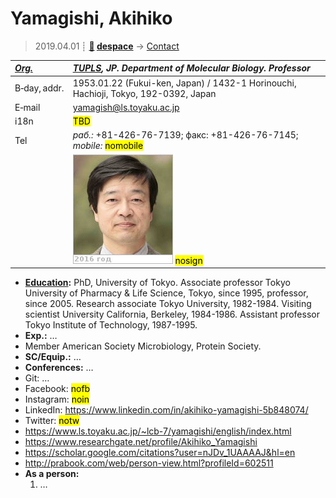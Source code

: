 # Yamagishi, Akihiko
> 2019.04.01 ┊ **[🚀](../index/index.md) [despace](index.md)** → [Contact](contact.md)

|*[Org.](contact.md)*|*[TUPLS](zz_tupls.md), JP. Department of Molecular Biology. Professor*|
|:--|:--|
|B‑day, addr.| 1953.01.22 (Fukui-ken, Japan) / 1432-1 Horinouchi, Hachioji, Tokyo, 192-0392, Japan |
|E‑mail| <yamagish@ls.toyaku.ac.jp> |
|i18n| <mark>TBD</mark> |
|Tel|*раб.:* +81-426-76-7139; факс: +81-426-76-7145; *mobile:* <mark>nomobile</mark> |
|| [![](f/contact/y/yamagishi_001_photo_thumb.jpg)](f/contact/y/yamagishi_001_photo.jpg) <mark>nosign</mark> |

   - **[Education](edu.md):** PhD, University of Tokyo. Associate professor Tokyo University of Pharmacy & Life Science, Tokyo, since 1995, professor, since 2005. Research associate Tokyo University, 1982-1984. Visiting scientist University California, Berkeley, 1984-1986. Assistant professor Tokyo Institute of Technology, 1987-1995.
   - **Exp.:** …
   - Member American Society Microbiology, Protein Society.
   - **SC/Equip.:** …
   - **Conferences:** …
   - Git: …
   - Facebook: <mark>nofb</mark>
   - Instagram: <mark>noin</mark>
   - LinkedIn: <https://www.linkedin.com/in/akihiko-yamagishi-5b848074/>
   - Twitter: <mark>notw</mark>
   - <https://www.ls.toyaku.ac.jp/~lcb-7/yamagishi/english/index.html>
   - <https://www.researchgate.net/profile/Akihiko_Yamagishi>
   - <https://scholar.google.com/citations?user=nJDv_1UAAAAJ&hl=en>
   - <http://prabook.com/web/person-view.html?profileId=602511>
   - **As a person:**
      1. …
